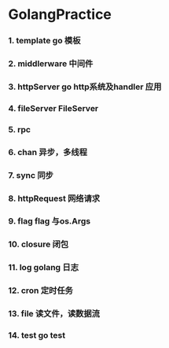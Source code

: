# GolangPractice 

### 1. template go 模板
### 2. middlerware 中间件
### 3. httpServer  go http系统及handler 应用
### 4. fileServer FileServer 
### 5. rpc  
### 6. chan 异步，多线程
### 7. sync 同步
### 8. httpRequest 网络请求
### 9. flag     flag 与os.Args
### 10. closure   闭包
### 11. log      golang 日志
### 12. cron     定时任务
### 13. file   读文件，读数据流
### 14. test   go test